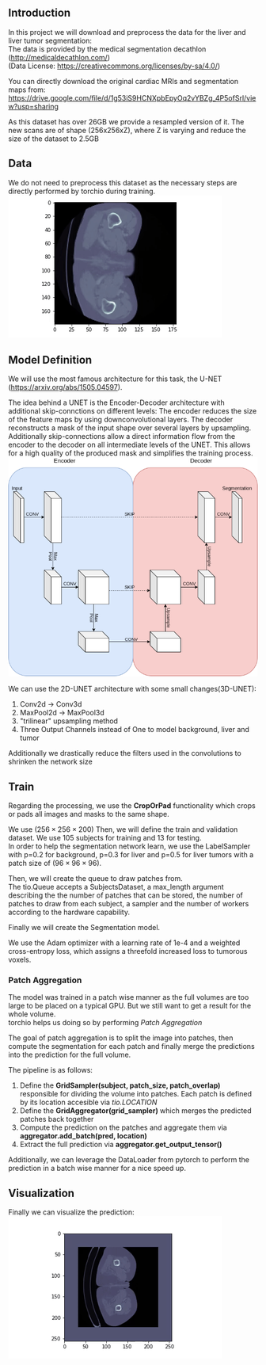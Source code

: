 ## Introduction
In this project we will download and preprocess the data for the liver and liver tumor segmentation:<br />
The data is provided by the medical segmentation decathlon (http://medicaldecathlon.com/)<br /> (Data License: https://creativecommons.org/licenses/by-sa/4.0/)<br />

You can directly download the original cardiac MRIs and segmentation maps from: <br />
https://drive.google.com/file/d/1g53iS9HCNXpbEpyOq2vYBZg_4P5ofSrl/view?usp=sharing

As this dataset has over 26GB we provide a resampled version of it. The new scans are of shape (256x256xZ), where Z is varying and reduce the size of the dataset to 2.5GB

## Data
We do not need to preprocess this dataset as the necessary steps are directly performed by torchio during training. <br/>
![alt text](https://github.com/fshnkarimi/3D-Liver-Segmentation/blob/main/Images/images_1.gif?raw=true)

## Model Definition
We will use the most famous architecture for this task, the U-NET (https://arxiv.org/abs/1505.04597). <br/>

The idea behind a UNET is the Encoder-Decoder architecture with additional skip-connctions on different levels:
The encoder reduces the size of the feature maps by using downconvolutional layers.
The decoder reconstructs a mask of the input shape over several layers by upsampling.
Additionally skip-connections allow a direct information flow from the encoder to the decoder on all intermediate levels of the UNET.
This allows for a high quality of the produced mask and simplifies the training process.<br />
![alt text](https://github.com/fshnkarimi/Atrium-Segmentation/blob/main/Images/unet.png?raw=true)

We can use the 2D-UNET architecture with some small changes(3D-UNET):

1. Conv2d -> Conv3d
2. MaxPool2d -> MaxPool3d
3. "trilinear" upsampling method
4. Three Output Channels instead of One to model background, liver and tumor

Additionally we drastically reduce the filters used in the convolutions to shrinken the network size

## Train
Regarding the processing, we use the **CropOrPad** functionality which crops or pads all images and masks to the same shape. <br />

We use ($256 \times 256 \times 200$)
Then, we will define the train and validation dataset. We use 105 subjects for training and 13 for testing. <br />
In order to help the segmentation network learn, we use the LabelSampler with p=0.2 for background, p=0.3 for liver and p=0.5 for liver tumors with a patch size of ($96 \times 96 \times 96$).

Then, we will create the queue to draw patches from.<br />
The tio.Queue accepts a SubjectsDataset, a max_length argument describing the the number of patches that can be stored, the number of patches to draw from each subject, a sampler and the number of workers according to the hardware capability.

Finally we will create the Segmentation model.

We use the Adam optimizer with a learning rate of 1e-4 and a weighted cross-entropy loss, which assigns a threefold increased loss to tumorous voxels.

### Patch Aggregation
The model was trained in a patch wise manner as the full volumes are too large to be placed on a typical GPU.
But we still want to get a result for the whole volume.<br />
torchio helps us doing so by performing *Patch Aggregation*

The goal of patch aggregation is to split the image into patches, then compute the segmentation for each patch and finally merge the predictions into the prediction for the full volume.

The pipeline is as follows:
1. Define the **GridSampler(subject, patch_size, patch_overlap)** responsible for dividing the volume into patches. Each patch is defined by its location accesible via *tio.LOCATION*
2. Define the **GridAggregator(grid_sampler)** which merges the predicted patches back together
3. Compute the prediction on the patches and aggregate them via **aggregator.add_batch(pred, location)**
4. Extract the full prediction via **aggregator.get_output_tensor()**

Additionally, we can leverage the DataLoader from pytorch to perform the prediction in a batch wise manner for a nice speed up.

## Visualization
Finally we can visualize the prediction: <br/>
![alt text](https://github.com/fshnkarimi/3D-Liver-Segmentation/blob/main/Images/images_2.gif?raw=true)

